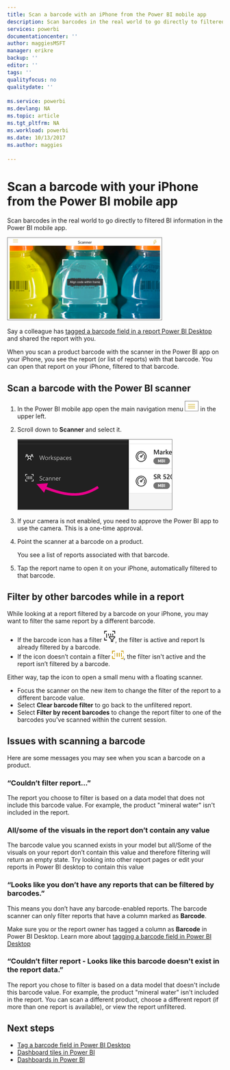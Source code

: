 ```yaml
---
title: Scan a barcode with an iPhone from the Power BI mobile app
description: Scan barcodes in the real world to go directly to filtered BI information in the Power BI mobile app.
services: powerbi
documentationcenter: ''
author: maggiesMSFT
manager: erikre
backup: ''
editor: ''
tags: ''
qualityfocus: no
qualitydate: ''

ms.service: powerbi
ms.devlang: NA
ms.topic: article
ms.tgt_pltfrm: NA
ms.workload: powerbi
ms.date: 10/13/2017
ms.author: maggies

---
```

# Scan a barcode with your iPhone from the Power BI mobile app
Scan barcodes in the real world to go directly to filtered BI information in the Power BI mobile app.

![](media/powerbi-mobile-scan-barcode-for-report/power-bi-barcode-scanner.png)

Say a colleague has [tagged a barcode field in a report Power BI Desktop](desktop-mobile-barcodes.md) and shared the report with you. 

When you scan a product barcode with the scanner in the Power BI app on your iPhone, you see the report (or list of reports) with that barcode. You can open that report on your iPhone, filtered to that barcode.

## Scan a barcode with the Power BI scanner
1. In the Power BI mobile app open the main navigation menu ![](media/powerbi-mobile-scan-barcode-for-report/PBI_iPh_NavMenu.png) in the upper left. 
2. Scroll down to **Scanner** and select it. 
   
    ![](media/powerbi-mobile-scan-barcode-for-report/power-bi-scanner.png)
3. If your camera is not enabled, you need to approve the Power BI app to use the camera. This is a one-time approval. 
4. Point the scanner at a barcode on a product. 
   
    You see a list of reports associated with that barcode.
5. Tap the report name to open it on your iPhone, automatically filtered to that barcode.

## Filter by other barcodes while in a report
While looking at a report filtered by a barcode on your iPhone, you may want to filter the same report by a different barcode.

* If the barcode icon has a filter ![](media/powerbi-mobile-scan-barcode-for-report/power-bi-barcode-filtered-icon-black.png), the filter is active and report Is already filtered by a barcode. 
* If the icon doesn’t contain a filter ![](media/powerbi-mobile-scan-barcode-for-report/power-bi-barcode-unfiltered-icon.png), the filter isn't active and the report isn’t filtered by a barcode. 

Either way, tap the icon to open a small menu with a floating scanner.

* Focus the scanner on the new item to change the filter of the report to a different barcode value. 
* Select **Clear barcode filter** to go back to the unfiltered report.
* Select **Filter by recent barcodes** to change the report filter to one of the barcodes you've scanned within the current session.

## Issues with scanning a barcode
Here are some messages you may see when you scan a barcode on a product.

### “Couldn’t filter report...”
The report you choose to filter is based on a data model that does not include this barcode value. For example, the product "mineral water" isn't included in the report.  

### All/some of the visuals in the report don’t contain any value
The barcode value you scanned exists in your model but all/Some of the visuals on your report don’t contain this value and therefore filtering will return an empty state. Try looking into other report pages or edit your reports in Power BI desktop to contain this value 

### “Looks like you don’t have any reports that can be filtered by barcodes.”
This means you don’t have any barcode-enabled reports. The barcode scanner can only filter reports that have a column marked as **Barcode**.  

Make sure you or the report owner has tagged a column as **Barcode** in Power BI Desktop. Learn more about [tagging a barcode field in Power BI Desktop](desktop-mobile-barcodes.md)

### “Couldn’t filter report - Looks like this barcode doesn't exist in the report data.”
The report you chose to filter is based on a data model that doesn't include this barcode value. For example, the product "mineral water" isn't included in the report. You can scan a different product, choose a different report (if more than one report is available), or view the report unfiltered. 

## Next steps
* [Tag a barcode field in Power BI Desktop](desktop-mobile-barcodes.md)
* [Dashboard tiles in Power BI](service-dashboard-tiles.md)
* [Dashboards in Power BI](service-dashboards.md)

